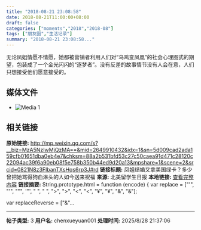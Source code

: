 ```yaml
---
title: "2018-08-21 23:08:58"
date: 2018-08-21T11:00:00+08:00
draft: false
categories: ["moments","2018","2018-08"]
tags: ["朋友圈","生活记录"]
summary: "2018-08-21 23:08:58..."
---
```


无论凤姐情愿不情愿，她都被营销者利用人们对“乌鸡变凤凰”的社会心理图式的期望，包装成了一个金光闪闪的“逐梦者”。没有反差的故事情节没有人会在意，人们只想接受他们愿意接受的。

## 媒体文件

- ![Media 1](/Moments/photos/2018-08-21/201808212308580.jpg)

## 相关链接

**原始链接:** http://mp.weixin.qq.com/s?__biz=MzA5NzIwMjQzMA==&mid=2649910432&idx=1&sn=5d009cad2ada159cfb01651dba0eb4e7&chksm=88a2b531bfd53c27c50caea91d471c28120c22094ac39f6a90eb08f5e758b350b44ed9d20a13&mpshare=1&scene=2&srcid=0821N8z3FIbanTXsHqs6rp3J#rd
**链接标题:** 凤姐结婚又拿美国绿卡？多少曾把她骂得狗血淋头的人如今送来祝福
**来源:** 北美留学生日报
**本地链接:** [查看完整内容](/link_content/2018/08/2018-08-21-1/link_content/)
**链接摘要:** String.prototype.html = function (encode) {
  var replace = ["&#39;", "'", "&quot;", '"', "&nbsp;", " ", "&gt;", ">", "&lt;", "<", "&yen;", "¥", "&amp;", "&"];
 
 
 
 
 
  
  var replaceReverse = ["&"...

---

**帖子类型:** 3
**用户名:** chenxueyuan001
**处理时间:** 2025/8/28 21:37:06
